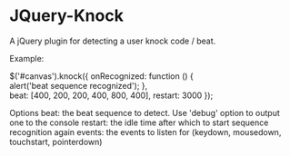 # JQuery-Knock
A jQuery plugin for detecting a user knock code / beat.

Example:

$('#canvas').knock({
  onRecognized: function () {                    
    alert('beat sequence recognized');
  },            
  beat: [400, 200, 200, 400, 800, 400],
  restart: 3000
});


Options
 beat: the beat sequence to detect. Use 'debug' option to output one to the console
 restart: the idle time after which to start sequence recognition again
 events: the events to listen for (keydown, mousedown, touchstart, pointerdown)
